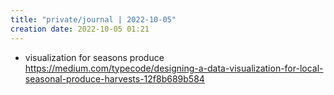 ```yaml
---
title: "private/journal | 2022-10-05"
creation date: 2022-10-05 01:21
---
```


- visualization for seasons produce https://medium.com/typecode/designing-a-data-visualization-for-local-seasonal-produce-harvests-12f8b689b584